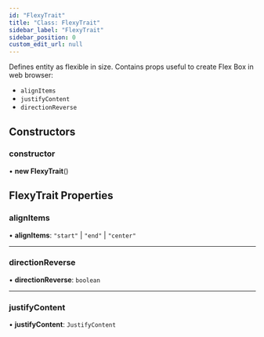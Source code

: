```yaml
---
id: "FlexyTrait"
title: "Class: FlexyTrait"
sidebar_label: "FlexyTrait"
sidebar_position: 0
custom_edit_url: null
---
```


Defines entity as flexible in size.
Contains props useful to create Flex Box in web browser:

- `alignItems`
- `justifyContent`
- `directionReverse`

## Constructors

### constructor

• **new FlexyTrait**()

## FlexyTrait Properties

### alignItems

• **alignItems**: ``"start"`` \| ``"end"`` \| ``"center"``

___

### directionReverse

• **directionReverse**: `boolean`

___

### justifyContent

• **justifyContent**: `JustifyContent`
